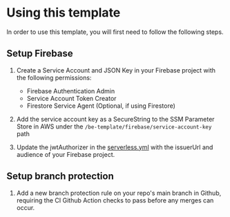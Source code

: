 # Using this template

In order to use this template, you will first need to follow the following steps.

## Setup Firebase

1. Create a Service Account and JSON Key in your Firebase project with the following permissions:
    - Firebase Authentication Admin
    - Service Account Token Creator
    - Firestore Service Agent (Optional, if using Firestore)

2. Add the service account key as a SecureString to the SSM Parameter Store in AWS under the `/be-template/firebase/service-account-key` path

3. Update the jwtAuthorizer in the [serverless.yml](../serverless.yml) with the issuerUrl and audience of your Firebase project.

## Setup branch protection

1. Add a new branch protection rule on your repo's main branch in Github, requiring the CI Github Action checks to pass before any merges can occur.
